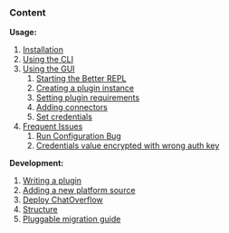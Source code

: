 ### Content

**Usage:**  
1. [Installation](Installation)  
2. [Using the CLI](Using-the-CLI)  
3. [Using the GUI](Using-the-GUI)  
    1. [Starting the Better REPL](Using-the-GUI#Starting-the-Better-REPL)  
    2. [Creating a plugin instance](Using-the-GUI#Creating-a-plugin-instance)  
    3. [Setting plugin requirements](Using-the-GUI#Setting-plugin-requirements)  
    4. [Adding connectors](Using-the-GUI#Adding-connectors)  
    5. [Set credentials](Using-the-GUI#Set-credentials)  
4. [Frequent Issues](Frequent-Issues)  
    1. [Run Configuration Bug](Frequent-Issues#Run-Configuration-Bug)  
    2. [Credentials value encrypted with wrong auth key](Frequent-Issues#Credentials-value-encrypted-with-wrong-auth-key)  

**Development:**  
1. [Writing a plugin](Writing-a-plugin)  
2. [Adding a new platform source](Adding-a-new-platform-source)  
3. [Deploy ChatOverflow](Deploy-ChatOverflow)
4. [Structure](Structure)
5. [Pluggable migration guide](Pluggable-migration-guide)